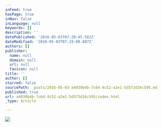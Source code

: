 ```yaml
---
inFeed: true
hasPage: true
inNav: false
inLanguage: null
keywords: []
description: ''
datePublished: '2016-05-03T07:20:45.582Z'
dateModified: '2016-05-03T07:19:00.807Z'
authors: []
publisher:
  name: null
  domain: null
  url: null
  favicon: null
title: ''
author: []
starred: false
sourcePath: _posts/2016-05-03-a4039b4b-7c64-4c52-a2e1-5d573d26c595.md
published: true
url: a4039b4b-7c64-4c52-a2e1-5d573d26c595/index.html
_type: Article

---
```

![](https://the-grid-user-content.s3-us-west-2.amazonaws.com/9b64c0f3-43a5-47ed-926c-ea0e9251f95c.jpg)